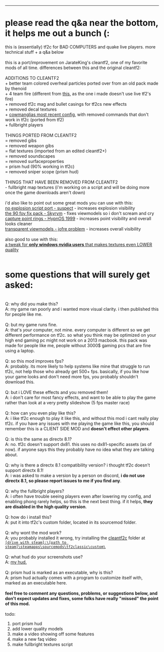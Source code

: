 <hr><h1>please read the q&a near the bottom, it helps me out a bunch (:<br></h1>this is (essentially) tf2c for BAD COMPUTERS and quake live players. more technical stuff + a q&a below<br><br>this is a port/improvement on JarateKing's cleantf2, one of my favorite mods of all time. differences between this and the original cleantf2:<br><br>ADDITIONS TO CLEANTF2<br><span class="GreenColor">+ better team colored overheal particles ported over from an old pack made by thenoid<br>+ 4 team fire (different from <a href="https://gamebanana.com/mods/14244">this</a>, as the one i made doesn't use live tf2's fire)<br>+ removed tf2c mag and bullet casings for tf2cs new effects<br>+ removed decal textures<br>+ <a href="https://github.com/Comanglia/ComangliaComs" target="_blank">cowmanglias most recent config</a>, with removed commands that don't work in tf2c (ported from tf2)<br>+ fullbright players</span><span class="GreenColor"></span><br><br>THINGS PORTED FROM CLEANTF2<br>= removed gibs<br>= removed weapon gibs<br>= flat textures (imported from an edited cleantf2+)<br>= removed soundscapes<br>= removed surfaceproperties<br>= prism hud (90% working in tf2c)<br>= removed sniper scope (prism hud)<br><br>THINGS THAT HAVE BEEN REMOVED FROM CLEANTF2<br><span class="RedColor"><span class="RedColor">- </span>fullbright map textures (i'm working on a script and will be doing more once the game downloads aren't down)</span><br><br>i'd also like to point out some great mods you can use with this:<br><a href="https://discord.com/channels/196337717267791874/729615135827820575/777516039960526868" target="_blank">no explosion script port - suspect</a> - increases explosion visibility<br><a href="https://gamebanana.com/mods/285008">the 90 fov fix pack - Skyrym</a> - fixes viewmodels so i don't scream and cry<br><a href="https://gamebanana.com/mods/297646">capture point rings - HypnOS 1999</a> - increases point visibility and overall looks cleaner<br><a href="https://gamebanana.com/mods/30443">transparent viewmodels - jofre problem</a> - increases overall visibility<br><br>also good to use with this:<br><a href="https://youtu.be/ezS9FRXnxcQ" target="_blank">a tweak for <b>only windows nvidia users</b> that makes textures even LOWER quality</a><br><br><h1 class="SelectedElement">some questions that will surely get asked:</h1><br>Q: why did you make this?<br>A: my game ran poorly and i wanted more visual clarity. i then published this for people like me.<br><br>Q: but my game runs fine.<br>A: that's <i>your</i> computer, not mine. every computer is different so we get different performance on tf2c. so what you think may be optimized on your high end gaming pc might not work on a 2013 macbook. this pack was made for people like me, people without 3000$ gaming pcs that are fine using a laptop.<br><br>Q: so this mod improves fps?<br>A: probably. its more likely to help systems like mine that struggle to run tf2c, not help those who already get 500+ fps. basically, if you like how your game looks and don't need more fps, you probably shouldn't download this.<br><br>Q: but i LOVE these effects and you removed them!<br>A: i don't care for most fancy effects, and want to be able to play the game rather than look at a very pretty slideshow (5 fps master race)<br><br>Q: how can you even play like this?<br>A: i like tf2c enough to play it like this, and without this mod i cant really play tf2c. if you have any issues with me playing the game like this, you should remember this is a CLIENT SIDE MOD and <b>doesn't effect other players</b>.<br><br>Q: is this the same as directx 8.1?<br>A: no. tf2c doesn't support dx81. this uses no dx81-specific assets (as of now). if anyone says this they probably have no idea what they are talking about.<br><br>Q: why is there a directx 8.1 compatibility version? i thought tf2c doesn't support directx 8.1!<br>A: i was asked to make a version by a person on discord, <b>i do not use directx 8.1, so please report issues to me if you find any</b>.<br><br>Q: why the fullbright players?<br>A: i often have trouble seeing players even after lowering my config, and enabling phong rarely helps, so this is the next best thing. if it helps, <b>they are disabled in the high quality version</b>.<br><br>Q: how do i install this?<br>A: put it into tf2c's custom folder, located in its sourcemod folder.<br><br>Q: why wont the mod work?<br>A: you probably installed it wrong, try installing the <u>cleantf2c</u> folder at <code><u>[drive with steam]:\[path to steam]\steamapps\sourcemods\tf2classic\custom\</u></code><br><br>Q: what hud do your screenshots use?<br>A: <a href="https://gamebanana.com/mods/288964">my hud.</a><br><br>Q: prism hud is marked as an executable, why is this?<br>A: prism hud actually comes with a program to customize itself with, marked as an executable here.<br><br><b>feel free to comment any questions, problems, or suggestions below, and don't expect updates and fixes, some folks have really "missed" the point of this mod.</b><br><br>todo:<br><ol><li>port prism hud</li><li>add lower quality models</li><li>make a video showing off some features</li><li>make a new faq video</li><li>make fullbright textures script<br></li></ol>
